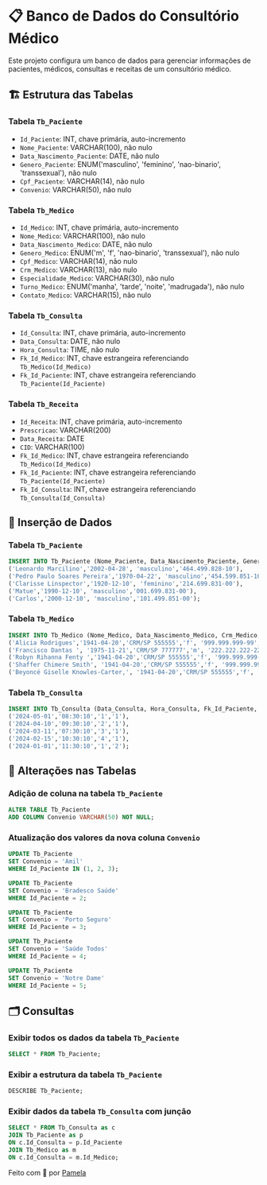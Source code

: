 # 📋 Banco de Dados do Consultório Médico

Este projeto configura um banco de dados para gerenciar informações de pacientes, médicos, consultas e receitas de um consultório médico.

## 🏗️ Estrutura das Tabelas

### Tabela `Tb_Paciente`
- `Id_Paciente`: INT, chave primária, auto-incremento
- `Nome_Paciente`: VARCHAR(100), não nulo
- `Data_Nascimento_Paciente`: DATE, não nulo
- `Genero_Paciente`: ENUM('masculino', 'feminino', 'nao-binario', 'transsexual'), não nulo
- `Cpf_Paciente`: VARCHAR(14), não nulo
- `Convenio`: VARCHAR(50), não nulo

### Tabela `Tb_Medico`
- `Id_Medico`: INT, chave primária, auto-incremento
- `Nome_Medico`: VARCHAR(100), não nulo
- `Data_Nascimento_Medico`: DATE, não nulo
- `Genero_Medico`: ENUM('m', 'f', 'nao-binario', 'transsexual'), não nulo
- `Cpf_Medico`: VARCHAR(14), não nulo
- `Crm_Medico`: VARCHAR(13), não nulo
- `Especialidade_Medico`: VARCHAR(30), não nulo
- `Turno_Medico`: ENUM('manha', 'tarde', 'noite', 'madrugada'), não nulo
- `Contato_Medico`: VARCHAR(15), não nulo

### Tabela `Tb_Consulta`
- `Id_Consulta`: INT, chave primária, auto-incremento
- `Data_Consulta`: DATE, não nulo
- `Hora_Consulta`: TIME, não nulo
- `Fk_Id_Medico`: INT, chave estrangeira referenciando `Tb_Medico(Id_Medico)`
- `Fk_Id_Paciente`: INT, chave estrangeira referenciando `Tb_Paciente(Id_Paciente)`

### Tabela `Tb_Receita`
- `Id_Receita`: INT, chave primária, auto-incremento
- `Prescricao`: VARCHAR(200)
- `Data_Receita`: DATE
- `CID`: VARCHAR(100)
- `Fk_Id_Medico`: INT, chave estrangeira referenciando `Tb_Medico(Id_Medico)`
- `Fk_Id_Paciente`: INT, chave estrangeira referenciando `Tb_Paciente(Id_Paciente)`
- `Fk_Id_Consulta`: INT, chave estrangeira referenciando `Tb_Consulta(Id_Consulta)`

## 🚀 Inserção de Dados

### Tabela `Tb_Paciente`

```sql
INSERT INTO Tb_Paciente (Nome_Paciente, Data_Nascimento_Paciente, Genero_Paciente, Cpf_Paciente) VALUES
('Leonardo Marcilino','2002-04-28', 'masculino','464.499.828-10'),
('Pedro Paulo Soares Pereira','1970-04-22', 'masculino','454.599.851-10'),
('Clarisse Linspector','1920-12-10', 'feminino','214.699.831-00'),
('Matue','1990-12-10', 'masculino','001.699.831-00'),
('Carlos','2000-12-10', 'masculino','101.499.851-00');
```

### Tabela `Tb_Medico`

```sql
INSERT INTO Tb_Medico (Nome_Medico, Data_Nascimento_Medico, Crm_Medico, Genero_Medico, Cpf_Medico, Especialidade_Medico, Turno_Medico, Contato_Medico) values 
('Alicia Rodrigues','1941-04-20','CRM/SP 555555','f', '999.999.999-99', 'Ginecologia', 'manha', '11 99999-9999'),
('Francisco Dantas ', '1975-11-21','CRM/SP 777777','m', '222.222.222-22', 'Fisioterapeuta', 'tarde', '11 99999-9999'),
('Robyn Rihanna Fenty ','1941-04-20','CRM/SP 555555','f', '999.999.999-99', 'Ginicologista','noite', '11 99999-9999'),
('Shaffer Chimere Smith', '1941-04-20','CRM/SP 555555','f', '999.999.999-99', 'Ginicologista', 'madrugada', '11 99999-9999'),
('Beyoncé Giselle Knowles-Carter,', '1941-04-20','CRM/SP 555555','f', '999.999.999-99', 'Cirurgião geral', 'madrugada', '11 99999-9999');
```

### Tabela `Tb_Consulta`

```sql
INSERT INTO Tb_Consulta (Data_Consulta, Hora_Consulta, Fk_Id_Paciente, Fk_Id_Medico) VALUES
('2024-05-01','08:30:10','1','1'),
('2024-04-10','09:30:10','2','1'),
('2024-03-11','07:30:10','3','1'),
('2024-02-15','10:30:10','4','1'),
('2024-01-01','11:30:10','1','2');
```

## 📄 Alterações nas Tabelas

### Adição de coluna na tabela `Tb_Paciente`

```sql
ALTER TABLE Tb_Paciente
ADD COLUMN Convenio VARCHAR(50) NOT NULL;
```

### Atualização dos valores da nova coluna `Convenio`

```sql
UPDATE Tb_Paciente
SET Convenio = 'Amil' 
WHERE Id_Paciente IN (1, 2, 3);

UPDATE Tb_Paciente
SET Convenio = 'Bradesco Saúde'
WHERE Id_Paciente = 2;

UPDATE Tb_Paciente
SET Convenio = 'Porto Seguro'
WHERE Id_Paciente = 3;

UPDATE Tb_Paciente
SET Convenio = 'Saúde Todos'
WHERE Id_Paciente = 4;

UPDATE Tb_Paciente
SET Convenio = 'Notre Dame'
WHERE Id_Paciente = 5;
```

## 🗂️ Consultas

### Exibir todos os dados da tabela `Tb_Paciente`

```sql
SELECT * FROM Tb_Paciente;
```

### Exibir a estrutura da tabela `Tb_Paciente`

```sql
DESCRIBE Tb_Paciente;
```

### Exibir dados da tabela `Tb_Consulta` com junção

```sql
SELECT * FROM Tb_Consulta as c
JOIN Tb_Paciente as p
ON c.Id_Consulta = p.Id_Paciente
JOIN Tb_Medico as m
ON c.Id_Consulta = m.Id_Medico;
```

Feito com 💙 por [Pamela](https://github.com/pamyszz)
